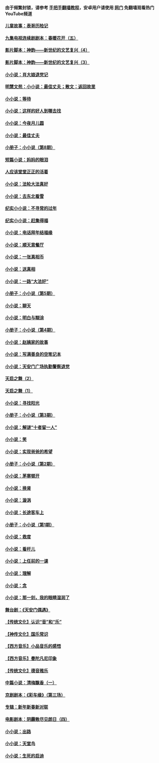 #### 由于频繁封锁，请参考 [手把手翻墙教程](https://github.com/gfw-breaker/guides/wiki/)，安卓用户请使用 [网门](https://github.com/gfw-breaker/nogfw/blob/master/dl.md?t=05302100) 免翻墙观看热门YouTube频道 

#### [儿童故事：表哥历险记](../pages/328/383535.md?t=05302100) 

#### [九集电视连续剧剧本：春暖花开（五）](../pages/328/275919.md?t=05302100) 

#### [影片脚本：神韵——新世纪的文艺复兴（4）](../pages/328/266089.md?t=05302100) 

#### [影片脚本：神韵——新世纪的文艺复兴（3）](../pages/328/266087.md?t=05302100) 

#### [小小说：肖大娘退党记](../pages/328/239807.md?t=05302100) 

#### [明慧文苑：小小说：最佳丈夫；散文：返回故里](../pages/328/3439.md?t=05302100) 

#### [小小说：等待](../pages/328/223927.md?t=05302100) 

#### [小小说：这样的好人到哪去找](../pages/328/209396.md?t=05302100) 

#### [小小说：今夜月儿圆](../pages/328/193588.md?t=05302100) 

#### [小小说：最佳丈夫](../pages/328/190938.md?t=05302100) 

#### [小册子：小小说（第8期）](../pages/328/188202.md?t=05302100) 

#### [短篇小说：妈妈的眼泪](../pages/328/187712.md?t=05302100) 

#### [人应该堂堂正正的活着](../pages/328/182430.md?t=05302100) 

#### [小小说：法轮大法真好](../pages/328/174669.md?t=05302100) 

#### [小小说：去东北看雪](../pages/328/173882.md?t=05302100) 

#### [纪实小小说：不寻常的过年](../pages/328/173187.md?t=05302100) 

#### [纪实小小说：赶集得福](../pages/328/172652.md?t=05302100) 

#### [小小说：电话拜年结福缘](../pages/328/172533.md?t=05302100) 

#### [小小说：顺天意餐厅](../pages/328/170182.md?t=05302100) 

#### [小小说：一张真相币](../pages/328/169410.md?t=05302100) 

#### [小小说：送真相](../pages/328/166713.md?t=05302100) 

#### [小小说：一路“大法好”](../pages/328/162016.md?t=05302100) 

#### [小册子：小小说（第5期）](../pages/328/161131.md?t=05302100) 

#### [小小说：聊天](../pages/328/159640.md?t=05302100) 

#### [小小说：明白与糊涂](../pages/328/158101.md?t=05302100) 

#### [小册子：小小说（第4期）](../pages/328/158006.md?t=05302100) 

#### [小小说：赵姨家的故事](../pages/328/157843.md?t=05302100) 

#### [小小说：写满善良的空笔记本](../pages/328/157382.md?t=05302100) 

#### [小小说：天安门广场执勤警察退党](../pages/328/156982.md?t=05302100) 

#### [天启之舞（2）](../pages/328/153440.md?t=05302100) 

#### [天启之舞（1）](../pages/328/153439.md?t=05302100) 

#### [小小说：寻找阳光](../pages/328/153065.md?t=05302100) 

#### [小册子：小小说（第3期）](../pages/328/151715.md?t=05302100) 

#### [小小说：解谜“十者留一人”](../pages/328/148967.md?t=05302100) 

#### [小小说：笑](../pages/328/148905.md?t=05302100) 

#### [小小说：实现爸爸的希望](../pages/328/148096.md?t=05302100) 

#### [小册子：小小说（第2期）](../pages/328/147214.md?t=05302100) 

#### [小小说：茅塞顿开](../pages/328/147030.md?t=05302100) 

#### [小小说：换肾](../pages/328/146770.md?t=05302100) 

#### [小小说：漩涡](../pages/328/146683.md?t=05302100) 

#### [小小说：长途客车上](../pages/328/145076.md?t=05302100) 

#### [小册子：小小说（第1期）](../pages/328/143963.md?t=05302100) 

#### [小小说：救度](../pages/328/143927.md?t=05302100) 

#### [小小说：看杆儿](../pages/328/142137.md?t=05302100) 

#### [小小说：上任前的一课](../pages/328/140808.md?t=05302100) 

#### [小小说：理解](../pages/328/140476.md?t=05302100) 

#### [小小说：念](../pages/328/139513.md?t=05302100) 

#### [小小说：那一刻，我的眼睛湿润了](../pages/328/138476.md?t=05302100) 

#### [舞台剧：《天安门偶遇》](../pages/328/117155.md?t=05302100) 

#### [【传统文化】认识“音”和“乐”](../pages/328/108667.md?t=05302100) 

#### [【神传文化】国乐常识](../pages/328/104225.md?t=05302100) 

#### [【西方音乐】小品音乐的感悟](../pages/328/102924.md?t=05302100) 

#### [【西方音乐】曼陀凡尼印象](../pages/328/102922.md?t=05302100) 

#### [【传统文化】德音雅乐](../pages/328/102923.md?t=05302100) 

#### [中篇小说：清梅飘香（一）](../pages/328/101058.md?t=05302100) 

#### [京剧剧本：《彩车缘》（第三场）](../pages/328/96434.md?t=05302100) 

#### [专辑：新年新春新对联](../pages/328/94991.md?t=05302100) 

#### [电影剧本：阴霾散尽见朗日（四）](../pages/328/87081.md?t=05302100) 

#### [小小说：出路](../pages/328/84848.md?t=05302100) 

#### [小小说：天堂鸟](../pages/328/83084.md?t=05302100) 

#### [小小说：生死的启迪](../pages/328/70977.md?t=05302100) 

